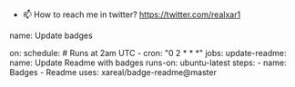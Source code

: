 - 📫 How to reach me in twitter? https://twitter.com/realxar1

name: Update badges

on:
  schedule:
    # Runs at 2am UTC
    - cron: "0 2 * * *"
jobs:
  update-readme:
    name: Update Readme with badges
    runs-on: ubuntu-latest
    steps:
      - name: Badges - Readme
        uses: xareal/badge-readme@master
          
<!--START_SECTION:badges-->
<div data-iframe-width="150" data-iframe-height="270" data-share-badge-id="4a25d4bd-137f-41cb-955a-70e5ccd9c93c" data-share-badge-host="https://www.credly.com"></div><script type="text/javascript" async src="//cdn.credly.com/assets/utilities/embed.js"></script>
<!--END_SECTION:badges-->
<!---
xareal/xareal is a ✨ special ✨ repository because its `README.md` (this file) appears on your GitHub profile.
You can click the Preview link to take a look at your changes.
--->
